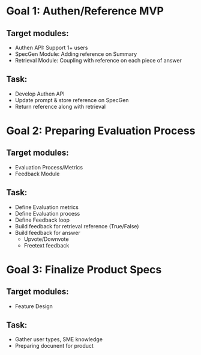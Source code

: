 # Goal 1: Authen/Reference MVP
## Target modules:
- Authen API: Support 1+ users
- SpecGen Module: Adding reference on Summary
- Retrieval Module: Coupling with reference on each piece of answer

## Task:
- Develop Authen API
- Update prompt & store reference on SpecGen
- Return reference along with retrieval

# Goal 2: Preparing Evaluation Process
## Target modules:
- Evaluation Process/Metrics
- Feedback Module

## Task:
- Define Evaluation metrics
- Define Evaluation process
- Define Feedback loop
- Build feedback for retrieval reference (True/False)
- Build feedback for answer
  - Upvote/Downvote
  - Freetext feedback

# Goal 3: Finalize Product Specs
## Target modules:
- Feature Design

## Task:
- Gather user types, SME knowledge
- Preparing docunent for product


